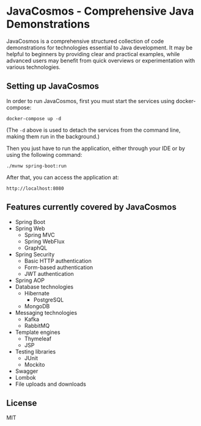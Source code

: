 # JavaCosmos - Comprehensive Java Demonstrations

JavaCosmos is a comprehensive structured collection of code demonstrations for technologies essential to Java development. It may be helpful to beginners by providing clear and practical examples, while advanced users may benefit from quick overviews or experimentation with various technologies.

## Setting up JavaCosmos

In order to run JavaCosmos, first you must start the services using docker-compose:

```
docker-compose up -d
```

(The `-d` above is used to detach the services from the command line, making them run in the background.)

Then you just have to run the application, either through your IDE or by using the following command:

```
./mvnw spring-boot:run
```

After that, you can access the application at:

```
http://localhost:8080
```

## Features currently covered by JavaCosmos

- Spring Boot
- Spring Web
  - Spring MVC
  - Spring WebFlux
  - GraphQL
- Spring Security
  - Basic HTTP authentication
  - Form-based authentication
  - JWT authentication
- Spring AOP
- Database technologies
  - Hibernate
    - PostgreSQL
  - MongoDB
- Messaging technologies
  - Kafka
  - RabbitMQ
- Template engines
  - Thymeleaf
  - JSP
- Testing libraries
  - JUnit
  - Mockito
- Swagger
- Lombok
- File uploads and downloads

## License

MIT
